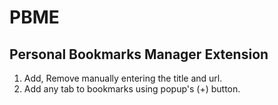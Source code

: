 # PBME

## Personal Bookmarks Manager Extension

1. Add, Remove manually entering the title and url.
2. Add any tab to bookmarks using popup's (+) button.
